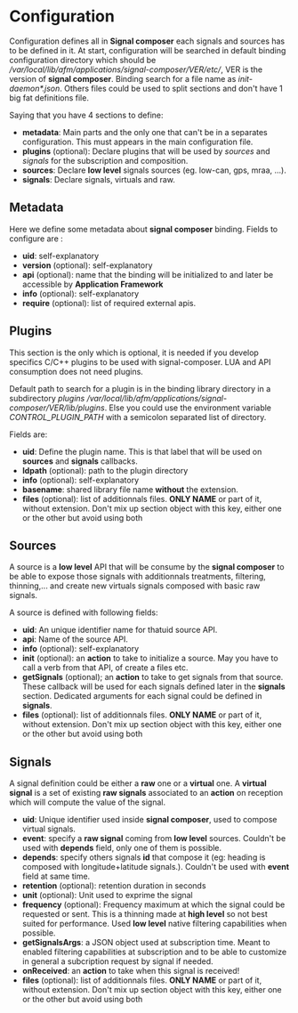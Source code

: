 # Configuration

Configuration defines all in **Signal composer** each signals and sources has
to be defined in it. At start, configuration will be searched in default
binding configuration directory which should be _/var/local/lib/afm/applications/signal-composer/VER/etc/_,
VER is the version of **signal composer**.
Binding search for a file name as _init-daemon*.json_. Others files could be
used to split sections and don't have 1 big fat definitions file.

Saying that you have 4 sections to define:

- **metadata**: Main parts and the only one that can't be in a separates
 configuration. This must appears in the main configuration file.
- **plugins** (optional): Declare plugins that will be used by *sources* and
 *signals* for the subscription and composition.
- **sources**: Declare **low level** signals sources (eg. low-can, gps, mraa,
 ...).
- **signals**: Declare signals, virtuals and raw.

## Metadata

Here we define some metadata about **signal composer** binding. Fields to configure
are :

- **uid**: self-explanatory
- **version** (optional): self-explanatory
- **api** (optional): name that the binding will be initialized to and later
 be accessible by **Application Framework**
- **info** (optional): self-explanatory
- **require** (optional): list of required external apis.

## Plugins

This section is the only which is optional, it is needed if you develop
specifics C/C++ plugins to be used with signal-composer. LUA and API
consumption does not need plugins.

Default path to search for a plugin is in the binding library directory
in a subdirectory _plugins_ _/var/local/lib/afm/applications/signal-composer/VER/lib/plugins_.
Else you could use the environment variable _CONTROL_PLUGIN_PATH_ with a
semicolon separated list of directory.

Fields are:

- **uid**: Define the plugin name. This is that label that will be used on
 **sources** and **signals** callbacks.
- **ldpath** (optional): path to the plugin directory
- **info** (optional): self-explanatory
- **basename**: shared library file name **without** the extension.
- **files** (optional): list of additionnals files. **ONLY NAME** or part of
 it, without extension. Don't mix up section object with this key, either one
 or the other but avoid using both

## Sources

A source is a **low level** API that will be consume by the **signal composer**
to be able to expose those signals with additionnals treatments, filtering,
thinning,... and create new virtuals signals composed with basic raw signals.

A source is defined with following fields:

- **uid**: An unique identifier name for thatuid source API.
- **api**: Name of the source API.
- **info** (optional): self-explanatory
- **init** (optional): an **action** to take to initialize a source. May you
 have  to call a verb from that API, of create a files etc.
- **getSignals** (optional); an **action** to take to get signals from that
 source. These callback will be used for each signals defined later in the
 **signals** section. Dedicated arguments for each signal could be defined in
 **signals**.
- **files** (optional): list of additionnals files. **ONLY NAME** or part of
 it, without extension. Don't mix up section object with this key, either one
 or the other but avoid using both

## Signals

A signal definition could be either a **raw** one or a **virtual** one. A
 **virtual signal** is a set of existing **raw signals** associated to an
 **action** on reception which will compute the value of the signal.

- **uid**: Unique identifier used inside **signal composer**, used to compose
 virtual signals.
- **event**: specify a **raw signal** coming from **low level** sources.
 Couldn't be used with **depends** field, only one of them is possible.
- **depends**: specify others signals **id** that compose it (eg: heading is
 composed with longitude+latitude signals.). Couldn't be used with **event**
 field at same time.
- **retention** (optional): retention duration in seconds
- **unit** (optional): Unit used to exprime the signal
- **frequency** (optional): Frequency maximum at which the signal could be
 requested or sent. This is a thinning made at **high level** so not best
 suited for performance. Used **low level** native filtering capabilities when
 possible.
- **getSignalsArgs**: a JSON object used at subscription time. Meant to enabled
 filtering capabilities at subscription and to be able to customize in general
 a subcription request by signal if needed.
- **onReceived**: an **action** to take when this signal is received!
- **files** (optional): list of additionnals files. **ONLY NAME** or part of
 it, without extension. Don't mix up section object with this key, either one
 or the other but avoid using both
